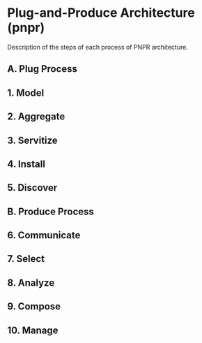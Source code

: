 # Plug-and-Produce Architecture (pnpr)

Description of the steps of each process of PNPR architecture.

## A. Plug Process
## 1. Model
## 2. Aggregate
## 3. Servitize
## 4. Install
## 5. Discover
## B. Produce Process
## 6. Communicate
## 7. Select
## 8. Analyze
## 9. Compose
## 10. Manage


